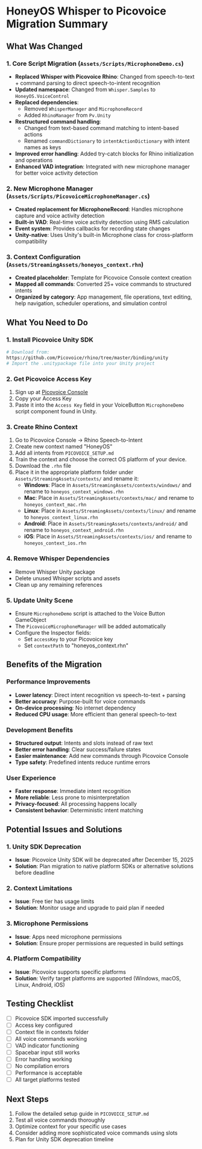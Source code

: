 # HoneyOS Whisper to Picovoice Migration Summary

## What Was Changed

### 1. Core Script Migration (`Assets/Scripts/MicrophoneDemo.cs`)
- **Replaced Whisper with Picovoice Rhino**: Changed from speech-to-text + command parsing to direct speech-to-intent recognition
- **Updated namespace**: Changed from `Whisper.Samples` to `HoneyOS.VoiceControl`
- **Replaced dependencies**: 
  - Removed `WhisperManager` and `MicrophoneRecord`
  - Added `RhinoManager` from `Pv.Unity`
- **Restructured command handling**: 
  - Changed from text-based command matching to intent-based actions
  - Renamed `commandDictionary` to `intentActionDictionary` with intent names as keys
- **Improved error handling**: Added try-catch blocks for Rhino initialization and operations
- **Enhanced VAD integration**: Integrated with new microphone manager for better voice activity detection

### 2. New Microphone Manager (`Assets/Scripts/PicovoiceMicrophoneManager.cs`)
- **Created replacement for MicrophoneRecord**: Handles microphone capture and voice activity detection
- **Built-in VAD**: Real-time voice activity detection using RMS calculation
- **Event system**: Provides callbacks for recording state changes
- **Unity-native**: Uses Unity's built-in Microphone class for cross-platform compatibility

### 3. Context Configuration (`Assets/StreamingAssets/honeyos_context.rhn`)
- **Created placeholder**: Template for Picovoice Console context creation
- **Mapped all commands**: Converted 25+ voice commands to structured intents
- **Organized by category**: App management, file operations, text editing, help navigation, scheduler operations, and simulation control

## What You Need to Do

### 1. Install Picovoice Unity SDK
```bash
# Download from: 
https://github.com/Picovoice/rhino/tree/master/binding/unity
# Import the .unitypackage file into your Unity project
```

### 2. Get Picovoice Access Key
1. Sign up at [Picovoice Console](https://console.picovoice.ai/)
2. Copy your Access Key
3. Paste it into the `Access Key` field in your VoiceButton `MicrophoneDemo` script component found in Unity.

### 3. Create Rhino Context
1. Go to Picovoice Console → Rhino Speech-to-Intent
2. Create new context named "HoneyOS"
3. Add all intents from `PICOVOICE_SETUP.md`
4. Train the context and choose the correct OS platform of your device.
5. Download the `.rhn` file
6. Place it in the appropriate platform folder under `Assets/StreamingAssets/contexts/` and rename it:
   - **Windows**: Place in `Assets/StreamingAssets/contexts/windows/` and rename to `honeyos_context_windows.rhn`
   - **Mac**: Place in `Assets/StreamingAssets/contexts/mac/` and rename to `honeyos_context_mac.rhn`
   - **Linux**: Place in `Assets/StreamingAssets/contexts/linux/` and rename to `honeyos_context_linux.rhn`
   - **Android**: Place in `Assets/StreamingAssets/contexts/android/` and rename to `honeyos_context_android.rhn`
   - **iOS**: Place in `Assets/StreamingAssets/contexts/ios/` and rename to `honeyos_context_ios.rhn`


### 4. Remove Whisper Dependencies
- Remove Whisper Unity package
- Delete unused Whisper scripts and assets
- Clean up any remaining references

### 5. Update Unity Scene
- Ensure `MicrophoneDemo` script is attached to the Voice Button GameObject
- The `PicovoiceMicrophoneManager` will be added automatically
- Configure the Inspector fields:
  - Set `accessKey` to your Picovoice key
  - Set `contextPath` to "honeyos_context.rhn"

## Benefits of the Migration

### Performance Improvements
- **Lower latency**: Direct intent recognition vs speech-to-text + parsing
- **Better accuracy**: Purpose-built for voice commands
- **On-device processing**: No internet dependency
- **Reduced CPU usage**: More efficient than general speech-to-text

### Development Benefits
- **Structured output**: Intents and slots instead of raw text
- **Better error handling**: Clear success/failure states
- **Easier maintenance**: Add new commands through Picovoice Console
- **Type safety**: Predefined intents reduce runtime errors

### User Experience
- **Faster response**: Immediate intent recognition
- **More reliable**: Less prone to misinterpretation
- **Privacy-focused**: All processing happens locally
- **Consistent behavior**: Deterministic intent matching

## Potential Issues and Solutions

### 1. Unity SDK Deprecation
- **Issue**: Picovoice Unity SDK will be deprecated after December 15, 2025
- **Solution**: Plan migration to native platform SDKs or alternative solutions before deadline

### 2. Context Limitations
- **Issue**: Free tier has usage limits
- **Solution**: Monitor usage and upgrade to paid plan if needed

### 3. Microphone Permissions
- **Issue**: Apps need microphone permissions
- **Solution**: Ensure proper permissions are requested in build settings

### 4. Platform Compatibility
- **Issue**: Picovoice supports specific platforms
- **Solution**: Verify target platforms are supported (Windows, macOS, Linux, Android, iOS)

## Testing Checklist

- [ ] Picovoice SDK imported successfully
- [ ] Access key configured
- [ ] Context file in contexts folder
- [ ] All voice commands working
- [ ] VAD indicator functioning
- [ ] Spacebar input still works
- [ ] Error handling working
- [ ] No compilation errors
- [ ] Performance is acceptable
- [ ] All target platforms tested

## Next Steps

1. Follow the detailed setup guide in `PICOVOICE_SETUP.md`
2. Test all voice commands thoroughly
3. Optimize context for your specific use cases
4. Consider adding more sophisticated voice commands using slots
5. Plan for Unity SDK deprecation timeline 